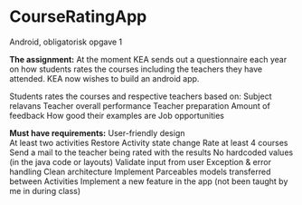 # CourseRatingApp

Android, obligatorisk opgave 1

**The assignment:**
At the moment KEA sends out a questionnaire each year on how students rates the courses including the teachers they have attended. KEA now wishes to build an android app.

Students rates the courses and respective teachers based on: 
Subject relavans
Teacher overall performance
Teacher preparation
Amount of feedback 
How good their examples are
Job opportunities 

**Must have requirements:**
User-friendly design <br/>
At least two activities
Restore Activity state change
Rate at least 4 courses 
Send a mail to the teacher being rated with the results
No hardcoded values (in the java code or layouts)
Validate input from user
Exception & error handling
Clean architecture 
 Implement Parceables models transferred between Activities 
Implement a new feature in the app (not been taught by me in during class) 


